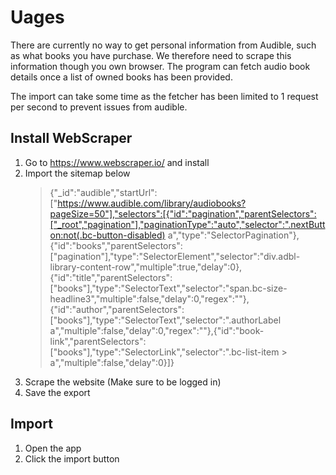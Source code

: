 # Uages

There are currently no way to get personal information from Audible, such as what books you have purchase. We therefore need to scrape this information though you own browser.
The program can fetch audio book details once a list of owned books has been provided.

The import can take some time as the fetcher has been limited to 1 request per second to prevent issues from audible.

## Install WebScraper

1. Go to https://www.webscraper.io/ and install
2. Import the sitemap below
   > {"\_id":"audible","startUrl":["https://www.audible.com/library/audiobooks?pageSize=50"],"selectors":[{"id":"pagination","parentSelectors":["_root","pagination"],"paginationType":"auto","selector":".nextButton:not(.bc-button-disabled) a","type":"SelectorPagination"},{"id":"books","parentSelectors":["pagination"],"type":"SelectorElement","selector":"div.adbl-library-content-row","multiple":true,"delay":0},{"id":"title","parentSelectors":["books"],"type":"SelectorText","selector":"span.bc-size-headline3","multiple":false,"delay":0,"regex":""},{"id":"author","parentSelectors":["books"],"type":"SelectorText","selector":".authorLabel a","multiple":false,"delay":0,"regex":""},{"id":"book-link","parentSelectors":["books"],"type":"SelectorLink","selector":".bc-list-item > a","multiple":false,"delay":0}]}
3. Scrape the website (Make sure to be logged in)
4. Save the export

## Import

1. Open the app
2. Click the import button
